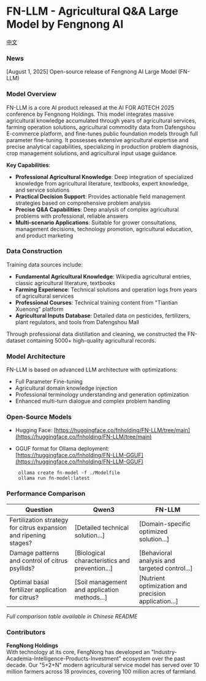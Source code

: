 # FN-LLM - Agricultural Q&A Large Model by Fengnong AI

[中文](README.md)

### News

[August 1, 2025] Open-source release of Fengnong AI Large Model (FN-LLM)

### Model Overview
FN-LLM is a core AI product released at the AI FOR AGTECH 2025 conference by Fengnong Holdings. This model integrates massive agricultural knowledge accumulated through years of agricultural services, farming operation solutions, agricultural commodity data from Dafengshou E-commerce platform, and fine-tunes public foundation models through full parameter fine-tuning. It possesses extensive agricultural expertise and precise analytical capabilities, specializing in production problem diagnosis, crop management solutions, and agricultural input usage guidance.

**Key Capabilities**:
- **Professional Agricultural Knowledge**: Deep integration of specialized knowledge from agricultural literature, textbooks, expert knowledge, and service solutions
- **Practical Decision Support**: Provides actionable field management strategies based on comprehensive problem analysis
- **Precise Q&A Capabilities**: Deep analysis of complex agricultural problems with professional, reliable answers
- **Multi-scenario Applications**: Suitable for grower consultations, management decisions, technology promotion, agricultural education, and product marketing

### Data Construction
Training data sources include:
- **Fundamental Agricultural Knowledge**: Wikipedia agricultural entries, classic agricultural literature, textbooks
- **Farming Experience**: Technical solutions and operation logs from years of agricultural services
- **Professional Courses**: Technical training content from "Tiantian Xuenong" platform
- **Agricultural Inputs Database**: Detailed data on pesticides, fertilizers, plant regulators, and tools from Dafengshou Mall

Through professional data distillation and cleaning, we constructed the FN-dataset containing 5000+ high-quality agricultural records.

### Model Architecture
FN-LLM is based on advanced LLM architecture with optimizations:
- Full Parameter Fine-tuning
- Agricultural domain knowledge injection
- Professional terminology understanding and generation optimization
- Enhanced multi-turn dialogue and complex problem handling

### Open-Source Models
- Hugging Face: [https://huggingface.co/fnholding/FN-LLM/tree/main](https://huggingface.co/fnholding/FN-LLM/tree/main)

- GGUF format for Ollama deployment: [https://huggingface.co/fnholding/FN-LLM-GGUF](https://huggingface.co/fnholding/FN-LLM-GGUF)

  ```
   ollama create fn-model -f ./Modelfile
   ollama run fn-model:latest
  ```

  

### Performance Comparison
| Question                                                     | Qwen3                                          | FN-LLM                                               |
| ------------------------------------------------------------ | ---------------------------------------------- | ---------------------------------------------------- |
| Fertilization strategy for citrus expansion and ripening stages? | [Detailed technical solution...]               | [Domain-specific optimized solution...]              |
| Damage patterns and control of citrus psyllids?              | [Biological characteristics and prevention...] | [Behavioral analysis and targeted control...]        |
| Optimal basal fertilizer application for citrus?             | [Soil management and application methods...]   | [Nutrient optimization and precision application...] |

*Full comparison table available in Chinese README*

### Contributors
**FengNong Holdings**  
With technology at its core, FengNong has developed an "Industry-Academia-Intelligence-Products-Investment" ecosystem over the past decade. Our "5+2+N" modern agricultural service model has served over 10 million farmers across 18 provinces, covering 100 million acres of farmland.